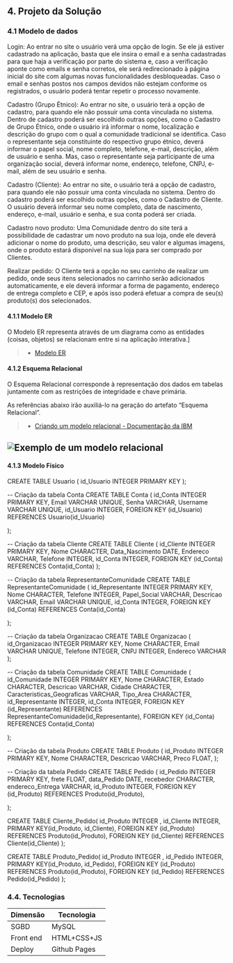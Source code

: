 ## 4. Projeto da Solução

### 4.1 Modelo de dados

Login: Ao entrar no site o usuário verá uma opção de login. Se ele já estiver cadastrado na aplicação, basta que ele insira o email e a senha cadastradas para que haja a verificação por parte do sistema e, caso a verificação aponte como emails e senha corretos, ele será redirecionado à página inicial do site com algumas novas funcionalidades desbloqueadas. Caso o email e senhas postos nos campos devidos não estejam conforme os registrados, o usuário poderá tentar repetir o processo novamente.

Cadastro (Grupo Étnico): Ao entrar no site, o usuário terá a opção de cadastro, para quando ele não possuir uma conta vinculada no sistema. Dentro de cadastro poderá ser escolhido outras opções, como o Cadastro de Grupo Étnico, onde o usuário irá informar o nome, localização e descrição do grupo com o qual a comunidade tradicional se identifica. Caso o representante seja constituinte do respectivo grupo étnico, deverá informar o papel social, nome completo, telefone, e-mail, descrição, além de usuário e senha. Mas, caso o representante seja participante de uma organização social, deverá informar nome, endereço, telefone, CNPJ, e-mail, além de seu usuário e senha.

Cadastro (Cliente): Ao entrar no site, o usuário terá a opção de cadastro, para quando ele não possuir uma conta vinculada no sistema. Dentro do cadastro poderá ser escolhido outras opções, como o Cadastro de Cliente. O usuário deverá informar seu nome completo, data de nascimento, endereço, e-mail, usuário e senha, e sua conta poderá ser criada.

Cadastro novo produto: Uma Comunidade dentro do site terá a possibilidade de cadastrar um novo produto na sua loja, onde ele deverá adicionar o nome do produto, uma descrição, seu valor e algumas imagens, onde o produto estará disponível na sua loja para ser comprado por Clientes.

Realizar pedido: O Cliente terá a opção no seu carrinho de realizar um pedido, onde seus itens selecionados no carrinho serão adicionados automaticamente, e ele deverá informar a forma de pagamento, endereço de entrega completo e CEP, e após isso poderá efetuar a compra de seu(s) produto(s) dos selecionados.

#### 4.1.1 Modelo ER

O Modelo ER representa através de um diagrama como as entidades (coisas, objetos) se relacionam entre si na aplicação interativa.]

> - [Modelo ER]([https://www.ibm.com/docs/pt-br/cognos-analytics/10.2.2?topic=designer-creating-relational-model](https://app.brmodeloweb.com/#!/publicview/673f8032f3fe6ec81282cceb))

#### 4.1.2 Esquema Relacional

O Esquema Relacional corresponde à representação dos dados em tabelas juntamente com as restrições de integridade e chave primária.
 
As referências abaixo irão auxiliá-lo na geração do artefato “Esquema Relacional”.

> - [Criando um modelo relacional - Documentação da IBM](https://www.ibm.com/docs/pt-br/cognos-analytics/10.2.2?topic=designer-creating-relational-model)

![Exemplo de um modelo relacional](images/modeloRelacional.png "Exemplo de Modelo Relacional.")
---


#### 4.1.3 Modelo Físico

CREATE TABLE Usuario (
    id_Usuario INTEGER PRIMARY KEY 
);

-- Criação da tabela Conta
CREATE TABLE Conta (
    id_Conta INTEGER PRIMARY KEY,
    Email VARCHAR UNIQUE,
    Senha VARCHAR,
    Username VARCHAR UNIQUE,
    id_Usuario INTEGER,
    FOREIGN KEY (id_Usuario) REFERENCES Usuario(id_Usuario)
    
);

-- Criação da tabela Cliente
CREATE TABLE Cliente (
    id_Cliente INTEGER PRIMARY KEY,
    Nome CHARACTER,
    Data_Nascimento DATE,
    Endereco VARCHAR,
    Telefone INTEGER,
    id_Conta INTEGER,
    FOREIGN KEY (id_Conta) REFERENCES Conta(id_Conta)
);

-- Criação da tabela RepresentanteComunidade
CREATE TABLE RepresentanteComunidade (
    id_Representante INTEGER PRIMARY KEY,
    Nome CHARACTER,
    Telefone INTEGER,
    Papel_Social VARCHAR,
    Descricao VARCHAR,
    Email VARCHAR UNIQUE,
    id_Conta INTEGER,
    FOREIGN KEY (id_Conta) REFERENCES Conta(id_Conta)
  
);

-- Criação da tabela Organizacao
CREATE TABLE Organizacao (
    id_Organizacao INTEGER PRIMARY KEY,
    Nome CHARACTER,
    Email VARCHAR UNIQUE,
    Telefone INTEGER,
    CNPJ INTEGER,
    Endereco VARCHAR
);

-- Criação da tabela Comunidade
CREATE TABLE Comunidade (
    id_Comunidade INTEGER PRIMARY KEY,
    Nome CHARACTER,
    Estado CHARACTER,
    Descricao VARCHAR,
    Cidade CHARACTER,
    Caracteristicas_Geograficas VARCHAR,
    Tipo_Area CHARACTER,
    id_Representante INTEGER,
	id_Conta INTEGER,
    FOREIGN KEY (id_Representante) REFERENCES RepresentanteComunidade(id_Representante),
	FOREIGN KEY (id_Conta) REFERENCES Conta(id_Conta)
  
);

-- Criação da tabela Produto
CREATE TABLE Produto (
    id_Produto INTEGER PRIMARY KEY,
    Nome CHARACTER,
    Descricao VARCHAR,
    Preco FLOAT,
);

-- Criação da tabela Pedido
CREATE TABLE Pedido (
    id_Pedido INTEGER PRIMARY KEY,
    frete FLOAT,
    data_Pedido DATE,
    recebedor CHARACTER,
    endereco_Entrega VARCHAR,
    id_Produto INTEGER,
    FOREIGN KEY (id_Produto) REFERENCES Produto(id_Produto),
    
);

CREATE TABLE Cliente_Pedido(
	id_Produto INTEGER ,
	id_Cliente INTEGER,
	PRIMARY KEY(id_Produto,	id_Cliente),
	FOREIGN KEY (id_Produto) REFERENCES Produto(id_Produto),
	FOREIGN KEY (id_Cliente) REFERENCES Cliente(id_Cliente)
);

CREATE TABLE Produto_Pedido(
	id_Produto INTEGER ,
	id_Pedido INTEGER,
	PRIMARY KEY(id_Produto,	id_Pedido),
	FOREIGN KEY (id_Produto) REFERENCES Produto(id_Produto),
	FOREIGN KEY (id_Pedido) REFERENCES Pedido(id_Pedido)
);


### 4.4. Tecnologias

| **Dimensão**   | **Tecnologia**  |
| ---            | ---             |
| SGBD           | MySQL           |
| Front end      | HTML+CSS+JS     |
| Deploy         | Github Pages    |

